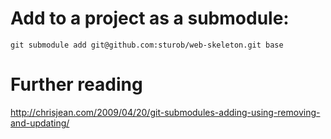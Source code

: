 # Add to a project as a submodule:

    git submodule add git@github.com:sturob/web-skeleton.git base
    
    
    
    
# Further reading

http://chrisjean.com/2009/04/20/git-submodules-adding-using-removing-and-updating/